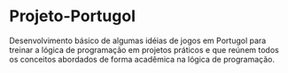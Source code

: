 # Projeto-Portugol
Desenvolvimento básico de algumas idéias de jogos em Portugol para treinar a lógica de programação em projetos práticos e que reúnem todos os conceitos abordados de forma acadêmica na lógica de programação.
